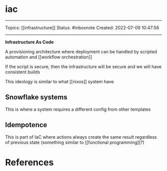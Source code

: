 # iac
---
Topics: [[infrastructure]]
Status: #inboxnote
Created: 2022-07-09 10:47:56

---

**Infrastructure As Code**

A provisioning architecture where deployment can be handled by scripted automation and [[workflow orchestration]]

If the script is secure, then the infrastructure will be secure and we will have consistent builds

This ideology is similar to what [[nixos]] system have

## Snowflake systems

This is where a system requires a different config from other templates

## Idempotence

This is part of IaC where actions always create the same result regardless of previous state (something similar to [[functional programming]]?)

# References
